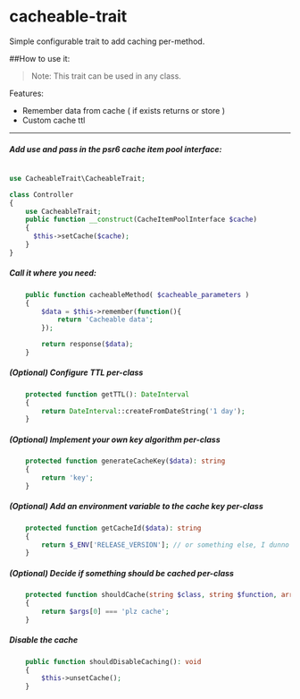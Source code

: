 # cacheable-trait
Simple configurable trait to add caching per-method.

##How to use it:

> Note: This trait can be used in any class.

Features:
* Remember data from cache ( if exists returns or store )
* Custom cache ttl

---
##### Add use and pass in the psr6 cache item pool interface:

```php

use CacheableTrait\CacheableTrait;

class Controller
{
    use CacheableTrait;
    public function __construct(CacheItemPoolInterface $cache)
    {
      $this->setCache($cache);
    }
}
```
##### Call it where you need:
```php
    public function cacheableMethod( $cacheable_parameters )
    {
        $data = $this->remember(function(){
            return 'Cacheable data';
        });

        return response($data);
    }
```

##### (Optional) Configure TTL per-class
```php
    protected function getTTL(): DateInterval
    {
        return DateInterval::createFromDateString('1 day');
    }
```

##### (Optional) Implement your own key algorithm per-class
```php
    protected function generateCacheKey($data): string
    {
        return 'key';
    }
```

##### (Optional) Add an environment variable to the cache key per-class
```php
    protected function getCacheId($data): string
    {
        return $_ENV['RELEASE_VERSION']; // or something else, I dunno
    }
```

##### (Optional) Decide if something should be cached per-class
```php
    protected function shouldCache(string $class, string $function, array $args): bool
    {
        return $args[0] === 'plz cache';
    }
```

##### Disable the cache
```php
    public function shouldDisableCaching(): void
    {
        $this->unsetCache();
    }
```